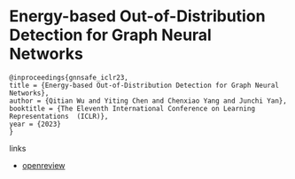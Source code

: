 # Energy-based Out-of-Distribution Detection for Graph Neural Networks

```
@inproceedings{gnnsafe_iclr23,
title = {Energy-based Out-of-Distribution Detection for Graph Neural Networks},
author = {Qitian Wu and Yiting Chen and Chenxiao Yang and Junchi Yan},
booktitle = {The Eleventh International Conference on Learning Representations  (ICLR)},
year = {2023}
}
```

links
- [openreview](https://openreview.net/forum?id=zoz7Ze4STUL)
